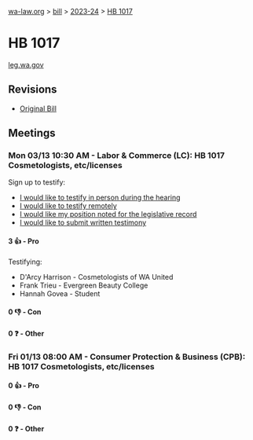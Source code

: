 [wa-law.org](/) > [bill](/bill/) > [2023-24](/bill/2023-24/) > [HB 1017](/bill/2023-24/hb/1017/)

# HB 1017
[leg.wa.gov](https://app.leg.wa.gov/billsummary?BillNumber=1017&Year=2023&Initiative=false)

## Revisions
* [Original Bill](1/)

## Meetings
### Mon 03/13 10:30 AM - Labor & Commerce (LC): HB 1017 Cosmetologists, etc/licenses
Sign up to testify:
* [I would like to testify in person during the hearing](https://app.leg.wa.gov/csi/Testifier/Add?chamber=House&mId=30975&aId=153132&caId=22093&tId=1)
* [I would like to testify remotely](https://app.leg.wa.gov/csi/Testifier/Add?chamber=House&mId=30975&aId=153132&caId=22093&tId=2)
* [I would like my position noted for the legislative record](https://app.leg.wa.gov/csi/Testifier/Add?chamber=House&mId=30975&aId=153132&caId=22093&tId=3)
* [I would like to submit written testimony](https://app.leg.wa.gov/csi/Testifier/Add?chamber=House&mId=30975&aId=153132&caId=22093&tId=4)

#### 3 👍 - Pro
Testifying:
* D'Arcy Harrison - Cosmetologists of WA United
* Frank Trieu - Evergreen Beauty College
* Hannah Govea - Student

#### 0 👎 - Con

#### 0 ❓ - Other

### Fri 01/13 08:00 AM - Consumer Protection & Business (CPB): HB 1017 Cosmetologists, etc/licenses
#### 0 👍 - Pro

#### 0 👎 - Con

#### 0 ❓ - Other
